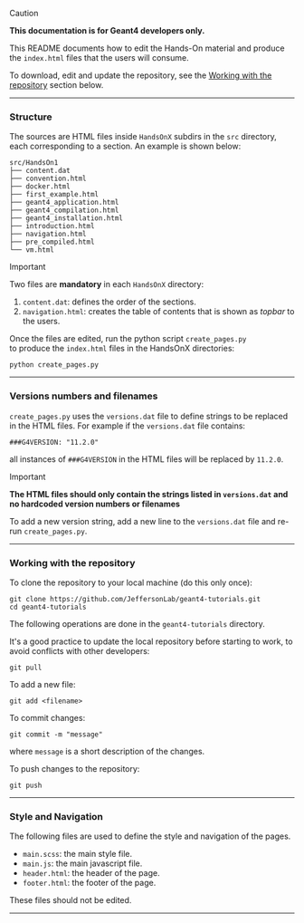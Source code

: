

> [!Caution]
> **This documentation is for Geant4 developers only.** 

This README documents how to edit the Hands-On material 
and produce the `index.html` files that the users will consume.

To download, edit and update the repository, see the 
[Working with the repository](#working-with-the-repository) section below.

---

### Structure

The sources are HTML files inside `HandsOnX` subdirs in the 
`src` directory, each corresponding to a section. 
An example is shown below:

```
src/HandsOn1
├── content.dat
├── convention.html
├── docker.html
├── first_example.html
├── geant4_application.html
├── geant4_compilation.html
├── geant4_installation.html
├── introduction.html
├── navigation.html
├── pre_compiled.html
└── vm.html
```

> [!Important]
> Two files are **mandatory** in each `HandsOnX` directory:
> 1. `content.dat`: defines the order of the sections.
> 2. `navigation.html`: creates the table of contents that is shown as _topbar_
> to the users.

Once the files are edited, run the python script  `create_pages.py`  
to produce the `index.html` files in the HandsOnX directories:

```
python create_pages.py
```

---

### Versions numbers and filenames

`create_pages.py` uses the `versions.dat` file to define 
strings to be replaced in the HTML files.
For example if the `versions.dat` file contains:

`
###G4VERSION: "11.2.0"
`

all instances of `###G4VERSION` in the HTML files will be replaced by `11.2.0`.

> [!Important]
> **The HTML files should only contain the strings listed in `versions.dat` and no 
hardcoded version numbers or filenames**

To add a new version string, add a new line to the `versions.dat` file and 
re-run `create_pages.py`.

---

### Working with the repository

To clone the repository to your local machine (do this only once):

```
git clone https://github.com/JeffersonLab/geant4-tutorials.git
cd geant4-tutorials
```

The following operations are done in the `geant4-tutorials` directory.

It's a good practice to update the local repository before starting to work,
to avoid conflicts with other developers:

```
git pull
```

To add a new file:

```
git add <filename>
```

To commit changes:

```
git commit -m "message"
```

where `message` is a short description of the changes.

To push changes to the repository:

```
git push
```

---

### Style and Navigation

The following files are used to define the style and navigation of the pages. 

- `main.scss`: the main style file.
- `main.js`: the main javascript file.
- `header.html`: the header of the page.
- `footer.html`: the footer of the page.

These files should not be edited.

---

